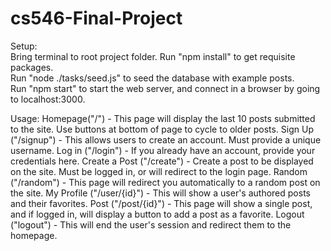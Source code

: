 # cs546-Final-Project

Setup:  
   Bring terminal to root project folder. Run "npm install" to get requisite packages.  
   Run "node ./tasks/seed.js" to seed the database with example posts.  
   Run "npm start" to start the web server, and connect in a browser by going to localhost:3000.  
   
Usage:
  Homepage("/") - This page will display the last 10 posts submitted to the site. Use buttons at bottom of page to cycle to older posts.
  Sign Up  ("/signup") - This allows users to create an account. Must provide a unique username.
  Log in ("/login") - If you already have an account, provide your credentials here.
  Create a Post ("/create") - Create a post to be displayed on the site. Must be logged in, or will redirect to the login page.
  Random ("/random") - This page will redirect you automatically to a random post on the site.
  My Profile ("/user/{id}") - This will show a user's authored posts and their favorites.
  Post ("/post/{id}") - This page will show a single post, and if logged in, will display a button to add a post as a favorite.
  Logout ("logout") - This will end the user's session and redirect them to the homepage.

